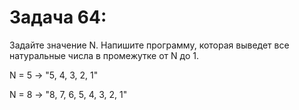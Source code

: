 # Задача 64: 

Задайте значение N. Напишите программу, которая выведет все натуральные числа в промежутке от N до 1.

N = 5 -> "5, 4, 3, 2, 1"

N = 8 -> "8, 7, 6, 5, 4, 3, 2, 1"